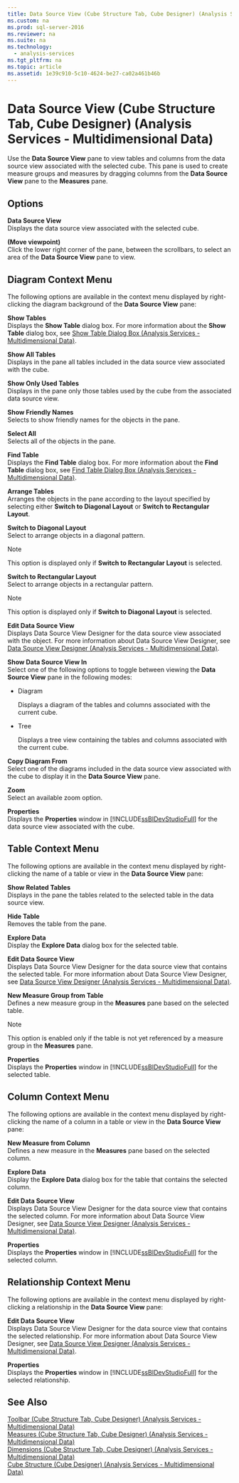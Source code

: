 ```yaml
---
title: Data Source View (Cube Structure Tab, Cube Designer) (Analysis Services - Multidimensional Data)
ms.custom: na
ms.prod: sql-server-2016
ms.reviewer: na
ms.suite: na
ms.technology: 
  - analysis-services
ms.tgt_pltfrm: na
ms.topic: article
ms.assetid: 1e39c910-5c10-4624-be27-ca02a461b46b
---
```

# Data Source View (Cube Structure Tab, Cube Designer) (Analysis Services - Multidimensional Data)
  Use the **Data Source View** pane to view tables and columns from the data source view associated with the selected cube. This pane is used to create measure groups and measures by dragging columns from the **Data Source View** pane to the **Measures** pane.  
  
## Options  
 **Data Source View**  
 Displays the data source view associated with the selected cube.  
  
 **\(Move viewpoint\)**  
 Click the lower right corner of the pane, between the scrollbars, to select an area of the **Data Source View** pane to view.  
  
## Diagram Context Menu  
 The following options are available in the context menu displayed by right\-clicking the diagram background of the **Data Source View** pane:  
  
 **Show Tables**  
 Displays the **Show Table** dialog box. For more information about the **Show Table** dialog box, see [Show Table Dialog Box &#40;Analysis Services - Multidimensional Data&#41;](../Topic/Show%20Table%20Dialog%20Box%20\(Analysis%20Services%20-%20Multidimensional%20Data\).md).  
  
 **Show All Tables**  
 Displays in the pane all tables included in the data source view associated with the cube.  
  
 **Show Only Used Tables**  
 Displays in the pane only those tables used by the cube from the associated data source view.  
  
 **Show Friendly Names**  
 Selects to show friendly names for the objects in the pane.  
  
 **Select All**  
 Selects all of the objects in the pane.  
  
 **Find Table**  
 Displays the **Find Table** dialog box. For more information about the **Find Table** dialog box, see [Find Table Dialog Box &#40;Analysis Services - Multidimensional Data&#41;](../Topic/Find%20Table%20Dialog%20Box%20\(Analysis%20Services%20-%20Multidimensional%20Data\).md).  
  
 **Arrange Tables**  
 Arranges the objects in the pane according to the layout specified by selecting either **Switch to Diagonal Layout** or **Switch to Rectangular Layout**.  
  
 **Switch to Diagonal Layout**  
 Select to arrange objects in a diagonal pattern.  
  
> [!NOTE]  
>  This option is displayed only if **Switch to Rectangular Layout** is selected.  
  
 **Switch to Rectangular Layout**  
 Select to arrange objects in a rectangular pattern.  
  
> [!NOTE]  
>  This option is displayed only if **Switch to Diagonal Layout** is selected.  
  
 **Edit Data Source View**  
 Displays Data Source View Designer for the data source view associated with the object. For more information about Data Source View Designer, see [Data Source View Designer &#40;Analysis Services - Multidimensional Data&#41;](../Topic/Data%20Source%20View%20Designer%20\(Analysis%20Services%20-%20Multidimensional%20Data\).md).  
  
 **Show Data Source View In**  
 Select one of the following options to toggle between viewing the **Data Source View** pane in the following modes:  
  
-   Diagram  
  
     Displays a diagram of the tables and columns associated with the current cube.  
  
-   Tree  
  
     Displays a tree view containing the tables and columns associated with the current cube.  
  
 **Copy Diagram From**  
 Select one of the diagrams included in the data source view associated with the cube to display it in the **Data Source View** pane.  
  
 **Zoom**  
 Select an available zoom option.  
  
 **Properties**  
 Displays the **Properties** window in [!INCLUDE[ssBIDevStudioFull](../../Token\Other/ssBIDevStudioFull_md.md)] for the data source view associated with the cube.  
  
## Table Context Menu  
 The following options are available in the context menu displayed by right\-clicking the name of a table or view in the **Data Source View** pane:  
  
 **Show Related Tables**  
 Displays in the pane the tables related to the selected table in the data source view.  
  
 **Hide Table**  
 Removes the table from the pane.  
  
 **Explore Data**  
 Display the **Explore Data** dialog box for the selected table.  
  
 **Edit Data Source View**  
 Displays Data Source View Designer for the data source view that contains the selected table. For more information about Data Source View Designer, see [Data Source View Designer &#40;Analysis Services - Multidimensional Data&#41;](../Topic/Data%20Source%20View%20Designer%20\(Analysis%20Services%20-%20Multidimensional%20Data\).md).  
  
 **New Measure Group from Table**  
 Defines a new measure group in the **Measures** pane based on the selected table.  
  
> [!NOTE]  
>  This option is enabled only if the table is not yet referenced by a measure group in the **Measures** pane.  
  
 **Properties**  
 Displays the **Properties** window in [!INCLUDE[ssBIDevStudioFull](../../Token\Other/ssBIDevStudioFull_md.md)] for the selected table.  
  
## Column Context Menu  
 The following options are available in the context menu displayed by right\-clicking the name of a column in a table or view in the **Data Source View** pane:  
  
 **New Measure from Column**  
 Defines a new measure in the **Measures** pane based on the selected column.  
  
 **Explore Data**  
 Display the **Explore Data** dialog box for the table that contains the selected column.  
  
 **Edit Data Source View**  
 Displays Data Source View Designer for the data source view that contains the selected column. For more information about Data Source View Designer, see [Data Source View Designer &#40;Analysis Services - Multidimensional Data&#41;](../Topic/Data%20Source%20View%20Designer%20\(Analysis%20Services%20-%20Multidimensional%20Data\).md).  
  
 **Properties**  
 Displays the **Properties** window in [!INCLUDE[ssBIDevStudioFull](../../Token\Other/ssBIDevStudioFull_md.md)] for the selected column.  
  
## Relationship Context Menu  
 The following options are available in the context menu displayed by right\-clicking a relationship in the **Data Source View** pane:  
  
 **Edit Data Source View**  
 Displays Data Source View Designer for the data source view that contains the selected relationship. For more information about Data Source View Designer, see [Data Source View Designer &#40;Analysis Services - Multidimensional Data&#41;](../Topic/Data%20Source%20View%20Designer%20\(Analysis%20Services%20-%20Multidimensional%20Data\).md).  
  
 **Properties**  
 Displays the **Properties** window in [!INCLUDE[ssBIDevStudioFull](../../Token\Other/ssBIDevStudioFull_md.md)] for the selected relationship.  
  
## See Also  
 [Toolbar &#40;Cube Structure Tab, Cube Designer&#41; &#40;Analysis Services - Multidimensional Data&#41;](../Topic/Toolbar%20\(Cube%20Structure%20Tab,%20Cube%20Designer\)%20\(Analysis%20Services%20-%20Multidimensional%20Data\).md)   
 [Measures &#40;Cube Structure Tab, Cube Designer&#41; &#40;Analysis Services - Multidimensional Data&#41;](../Topic/Measures%20\(Cube%20Structure%20Tab,%20Cube%20Designer\)%20\(Analysis%20Services%20-%20Multidimensional%20Data\).md)   
 [Dimensions &#40;Cube Structure Tab, Cube Designer&#41; &#40;Analysis Services - Multidimensional Data&#41;](../Topic/Dimensions%20\(Cube%20Structure%20Tab,%20Cube%20Designer\)%20\(Analysis%20Services%20-%20Multidimensional%20Data\).md)   
 [Cube Structure &#40;Cube Designer&#41; &#40;Analysis Services - Multidimensional Data&#41;](../Topic/Cube%20Structure%20\(Cube%20Designer\)%20\(Analysis%20Services%20-%20Multidimensional%20Data\).md)  
  
  